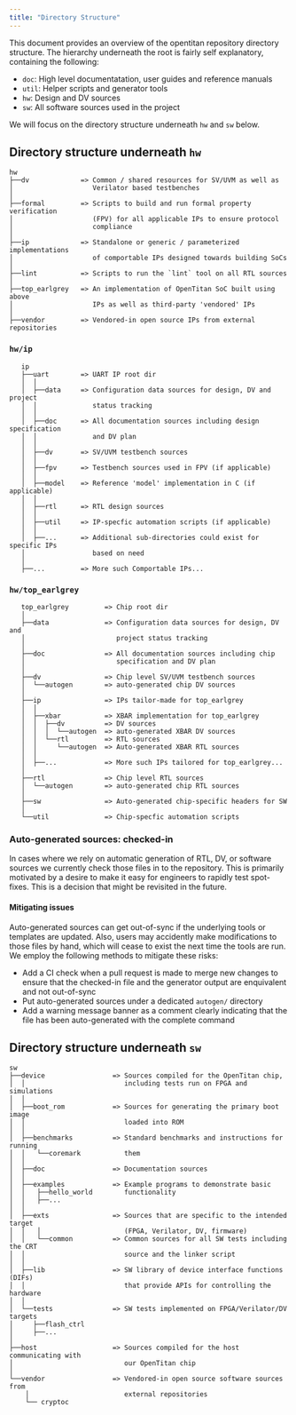 ```yaml
---
title: "Directory Structure"
---
```


This document provides an overview of the opentitan repository directory structure.
The hierarchy underneath the root is fairly self explanatory, containing the following:
* `doc`: High level documentatation, user guides and reference manuals
* `util`: Helper scripts and generator tools
* `hw`: Design and DV sources
* `sw`: All software sources used in the project

We will focus on the directory structure underneath `hw` and `sw` below.

## Directory structure underneath `hw`
```
hw
├──dv             => Common / shared resources for SV/UVM as well as
│                    Verilator based testbenches
│
├──formal         => Scripts to build and run formal property verification
│                    (FPV) for all applicable IPs to ensure protocol
│                    compliance
│
├──ip             => Standalone or generic / parameterized implementations
│                    of comportable IPs designed towards building SoCs
│
├──lint           => Scripts to run the `lint` tool on all RTL sources
│
├──top_earlgrey   => An implementation of OpenTitan SoC built using above
│                    IPs as well as third-party 'vendored' IPs
│
├──vendor         => Vendored-in open source IPs from external repositories
```

### `hw/ip`
```
   ip
   ├──uart        => UART IP root dir
   │  │
   │  ├──data     => Configuration data sources for design, DV and project
   │  │              status tracking
   │  │
   │  ├──doc      => All documentation sources including design specification
   │  │              and DV plan
   │  │
   │  ├──dv       => SV/UVM testbench sources
   │  │
   │  ├──fpv      => Testbench sources used in FPV (if applicable)
   │  │
   │  ├──model    => Reference 'model' implementation in C (if applicable)
   │  │
   │  ├──rtl      => RTL design sources
   │  │
   │  ├──util     => IP-specfic automation scripts (if applicable)
   │  │
   │  ├──...      => Additional sub-directories could exist for specific IPs
   │                 based on need
   │
   ├──...         => More such Comportable IPs...
```

### `hw/top_earlgrey`
```
   top_earlgrey         => Chip root dir
   │
   ├──data              => Configuration data sources for design, DV and
   │                       project status tracking
   │
   ├──doc               => All documentation sources including chip
   │                       specification and DV plan
   │
   ├──dv                => Chip level SV/UVM testbench sources
   │  └──autogen        => auto-generated chip DV sources
   │
   ├──ip                => IPs tailor-made for top_earlgrey
   │  │
   │  ├──xbar           => XBAR implementation for top_earlgrey
   │  │  ├──dv          => DV sources
   │  │  │  └──autogen  => auto-generated XBAR DV sources
   │  │  └──rtl         => RTL sources
   │  │     └──autogen  => Auto-generated XBAR RTL sources
   │  │
   │  ├──...            => More such IPs tailored for top_earlgrey...
   │
   ├──rtl               => Chip level RTL sources
   │  └──autogen        => auto-generated chip RTL sources
   │
   ├──sw                => Auto-generated chip-specific headers for SW
   │
   └──util              => Chip-specfic automation scripts
```

### Auto-generated sources: checked-in
In cases where we rely on automatic generation of RTL, DV, or software sources we currently check those files in to the repository.
This is primarily motivated by a desire to make it easy for engineers to rapidly test spot-fixes.
This is a decision that might be revisited in the future.

#### Mitigating issues
Auto-generated sources can get out-of-sync if the underlying tools or templates are updated.
Also, users may accidently make modifications to those files by hand, which will cease to exist the next time the tools are run.
We employ the following methods to mitigate these risks:
* Add a CI check when a pull request is made to merge new changes to ensure that the checked-in file and the generator output are enquivalent and not out-of-sync
* Put auto-generated sources under a dedicated `autogen/` directory
* Add a warning message banner as a comment clearly indicating that the file has been auto-generated with the complete command

## Directory structure underneath `sw`
```
sw
├──device                 => Sources compiled for the OpenTitan chip,
│  │                         including tests run on FPGA and simulations
│  │ 
│  ├──boot_rom            => Sources for generating the primary boot image
│  │                         loaded into ROM
│  │ 
│  ├──benchmarks          => Standard benchmarks and instructions for running
│  │   └──coremark           them
│  │ 
│  ├──doc                 => Documentation sources
│  │ 
│  ├──examples            => Example programs to demonstrate basic
│  │   ├──hello_world        functionality
│  │   ├──...
│  │ 
│  ├──exts                => Sources that are specific to the intended target
│  │   │                     (FPGA, Verilator, DV, firmware)
│  │   └──common          => Common sources for all SW tests including the CRT
│  │                         source and the linker script
│  │ 
│  ├──lib                 => SW library of device interface functions (DIFs)
│  │                         that provide APIs for controlling the hardware
│  │ 
│  └──tests               => SW tests implemented on FPGA/Verilator/DV targets
│     ├──flash_ctrl
│     ├──...
│   
├──host                   => Sources compiled for the host communicating with
│                            our OpenTitan chip
│
└──vendor                 => Vendored-in open source software sources from
    │                        external repositories
    └── cryptoc
```
